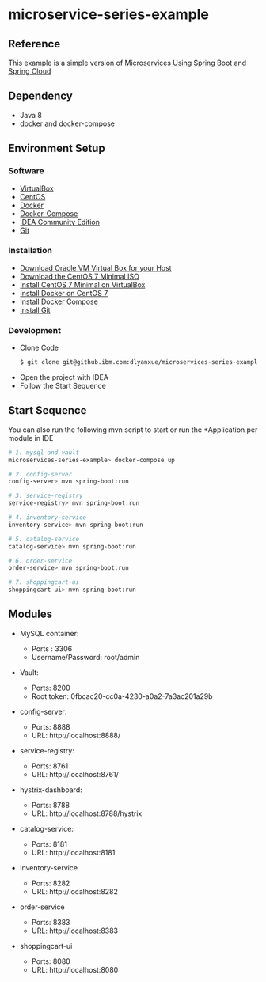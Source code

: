 # microservice-series-example

## Reference
This example is a simple version of [Microservices Using Spring Boot and Spring Cloud](https://dzone.com/articles/microservices-using-spring-boot-amp-spring-cloud-p)

## Dependency
* Java 8
* docker and docker-compose

## Environment Setup
### Software
* [VirtualBox](https://www.virtualbox.org/)
* [CentOS](https://www.centos.org/)
* [Docker](https://www.docker.com/)
* [Docker-Compose](https://docs.docker.com/compose/)
* [IDEA Community Edition](https://www.jetbrains.com/idea/)
* [Git](https://git-scm.com/)

### Installation
* [Download Oracle VM Virtual Box for your Host](https://www.virtualbox.org/wiki/Downloads)
* [Download the CentOS 7 Minimal ISO](https://www.centos.org/download/)
* [Install CentOS 7 Minimal on VirtualBox](http://www.jeramysingleton.com/install-centos-7-minimal-in-virtualbox/)
* [Install Docker on CentOS 7](https://www.digitalocean.com/community/tutorials/how-to-install-and-use-docker-on-centos-7)
* [Install Docker Compose](https://docs.docker.com/compose/install/#install-compose)
* [Install Git](https://git-scm.com/book/en/v2/Getting-Started-Installing-Git)

### Development
* Clone Code
    ```bash
    $ git clone git@github.ibm.com:dlyanxue/microservices-series-example.git
    ```
* Open the project with IDEA
* Follow the Start Sequence

## Start Sequence

You can also run the following mvn script to start or run the *Application per module in IDE

```bash
# 1. mysql and vault
microservices-series-example> docker-compose up

# 2. config-server
config-server> mvn spring-boot:run

# 3. service-registry
service-registry> mvn spring-boot:run

# 4. inventory-service
inventory-service> mvn spring-boot:run

# 5. catalog-service
catalog-service> mvn spring-boot:run

# 6. order-service
order-service> mvn spring-boot:run

# 7. shoppingcart-ui
shoppingcart-ui> mvn spring-boot:run
```

## Modules
* MySQL container:
     * Ports : 3306
     * Username/Password: root/admin

* Vault:
    * Ports: 8200
    * Root token: 0fbcac20-cc0a-4230-a0a2-7a3ac201a29b

* config-server:
    * Ports: 8888
    * URL: http://localhost:8888/

* service-registry:
    * Ports: 8761
    * URL: http://localhost:8761/
    
* hystrix-dashboard:
    * Ports: 8788
    * URL: http://localhost:8788/hystrix

* catalog-service:
    * Ports: 8181
    * URL: http://localhost:8181
    
* inventory-service
    * Ports: 8282
    * URL: http://localhost:8282
    
* order-service
    * Ports: 8383
    * URL: http://localhost:8383 
    
* shoppingcart-ui
    * Ports: 8080
    * URL: http://localhost:8080
